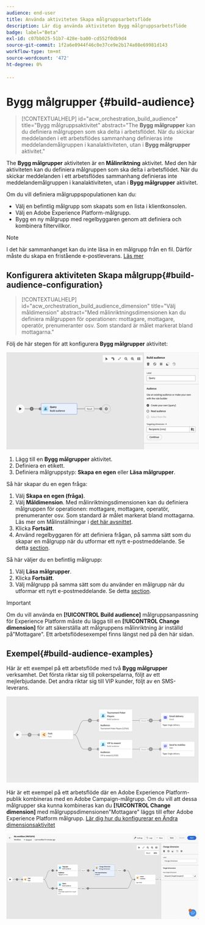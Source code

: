 ```yaml
---
audience: end-user
title: Använda aktiviteten Skapa målgruppsarbetsflöde
description: Lär dig använda aktiviteten Bygg målgruppsarbetsflöde
badge: label="Beta"
exl-id: c07bb025-51b7-428e-ba00-cd552f0db9d4
source-git-commit: 1f2a6e0944f46c0e37ce9e2b174a08e69981d143
workflow-type: tm+mt
source-wordcount: '472'
ht-degree: 0%

---
```


# Bygg målgrupper {#build-audience}

>[!CONTEXTUALHELP]
>id="acw_orchestration_build_audience"
>title="Bygg målgruppsaktivitet"
>abstract="The **Bygg målgrupper** kan du definiera målgruppen som ska delta i arbetsflödet. När du skickar meddelanden i ett arbetsflödes sammanhang definieras inte meddelandemålgruppen i kanalaktiviteten, utan i **Bygg målgrupper** aktivitet."


The **Bygg målgrupper** aktiviteten är en **Målinriktning** aktivitet. Med den här aktiviteten kan du definiera målgruppen som ska delta i arbetsflödet. När du skickar meddelanden i ett arbetsflödes sammanhang definieras inte meddelandemålgruppen i kanalaktiviteten, utan i **Bygg målgrupper** aktivitet.

Om du vill definiera målgruppspopulationen kan du:

* Välj en befintlig målgrupp som skapats som en lista i klientkonsolen.
* Välj en Adobe Experience Platform-målgrupp.
* Bygg en ny målgrupp med regelbyggaren genom att definiera och kombinera filtervillkor.

>[!NOTE]
>
>I det här sammanhanget kan du inte läsa in en målgrupp från en fil. Därför måste du skapa en fristående e-postleverans. [Läs mer](../../audience/about-recipients.md)

<!--
The **Build audience** activity can be placed at the beginning of the workflow or after any other activity. Any activity can be placed after the **Build audience**.
-->

## Konfigurera aktiviteten Skapa målgrupp{#build-audience-configuration}

>[!CONTEXTUALHELP]
>id="acw_orchestration_build_audience_dimension"
>title="Välj måldimension"
>abstract="Med målinriktningsdimensionen kan du definiera målgruppen för operationen: mottagare, mottagare, operatör, prenumeranter osv. Som standard är målet markerat bland mottagarna."


Följ de här stegen för att konfigurera **Bygg målgrupper** aktivitet:

![](../assets/workflow-audience.png)

1. Lägg till en **Bygg målgrupper** aktivitet.
1. Definiera en etikett.
1. Definiera målgruppstyp: **Skapa en egen** eller **Läsa målgrupper**.

Så här skapar du en egen fråga:

1. Välj **Skapa en egen (fråga)**.
1. Välj **Måldimension**. Med målinriktningsdimensionen kan du definiera målgruppen för operationen: mottagare, mottagare, operatör, prenumeranter osv. Som standard är målet markerat bland mottagarna. Läs mer om Målinställningar i [det här avsnittet](../../audience/about-recipients.md#targeting-dimensions).
1. Klicka **Fortsätt**.
1. Använd regelbyggaren för att definiera frågan, på samma sätt som du skapar en målgrupp när du utformar ett nytt e-postmeddelande. Se detta [section](../../audience/../query/query-modeler-overview.md).

Så här väljer du en befintlig målgrupp:

1. Välj **Läsa målgrupper**.
1. Klicka **Fortsätt**.
1. Välj målgrupp på samma sätt som du använder en målgrupp när du utformar ett nytt e-postmeddelande. Se detta [section](../../audience/add-audience.md).

>[!IMPORTANT]
>
>Om du vill använda en **[!UICONTROL Build audience]** målgruppsanpassning för Experience Platform måste du lägga till en **[!UICONTROL Change dimension]** för att säkerställa att målgruppens målinriktning är inställd på&quot;Mottagare&quot;. Ett arbetsflödesexempel finns längst ned på den här sidan.

## Exempel{#build-audience-examples}

Här är ett exempel på ett arbetsflöde med två **Bygg målgrupper** verksamhet. Det första riktar sig till pokerspelarna, följt av ett mejlerbjudande. Det andra riktar sig till VIP kunder, följt av en SMS-leverans.

![](../assets/workflow-audience-example.png)

Här är ett exempel på ett arbetsflöde där en Adobe Experience Platform-publik kombineras med en Adobe Campaign-målgrupp. Om du vill att dessa målgrupper ska kunna kombineras kan du **[!UICONTROL Change dimension]** med målgruppsdimensionen&quot;Mottagare&quot; läggs till efter Adobe Experience Platform målgrupp. [Lär dig hur du konfigurerar en Ändra dimensionsaktivitet](change-dimension.md)

![](../assets/workflow-audience-aep.png)
